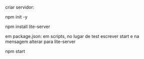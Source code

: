 criar servidor:

npm init -y

npm install lite-server

em package.json:
    em scripts, no lugar de test escrever start e na mensagem alterar para lite-server

npm start